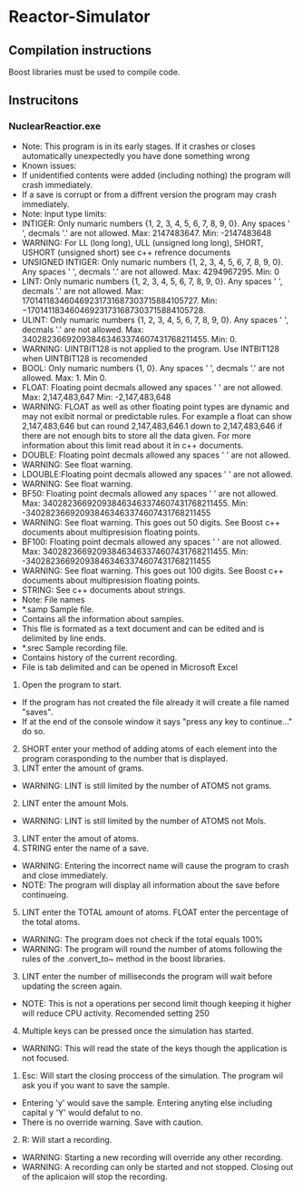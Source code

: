 # Reactor-Simulator
## Compilation instructions
Boost libraries must be used to compile code.

## Instrucitons
### NuclearReactior.exe
* Note: This program is in its early stages. If it crashes or closes automatically unexpectedly you have done something wrong
 * Known issues:
  * If unidentified contents were added (including nothing) the program will crash immediately.
  * If a save is corrupt or from a diffrent version the program may crash immediately.
* Note: Input type limits: 
 * INTIGER: Only numaric numbers {1, 2, 3, 4, 5, 6, 7, 8, 9, 0}. Any spaces ' ', decmals '.' are not allowed. Max: 2147483647. Min: -2147483648
  * WARNING: For LL (long long), ULL (unsigned long long), SHORT, USHORT (unsigned short) see c++ refrence documents
 * UNSIGNED INTIGER: Only numaric numbers {1, 2, 3, 4, 5, 6, 7, 8, 9, 0}. Any spaces ' ', decmals '.' are not allowed. Max: 4294967295. Min: 0
 * LINT: Only numaric numbers {1, 2, 3, 4, 5, 6, 7, 8, 9, 0}. Any spaces ' ', decmals '.' are not allowed. Max: 170141183460469231731687303715884105727. Min: −170141183460469231731687303715884105728.
 * ULINT: Only numaric numbers {1, 2, 3, 4, 5, 6, 7, 8, 9, 0}. Any spaces ' ', decmals '.' are not allowed. Max: 340282366920938463463374607431768211455. Min: 0.
  * WARNING: UINTBIT128 is not applied to the program. Use INTBIT128 when UINTBIT128 is recomended
 * BOOL: Only numaric numbers {1, 0}. Any spaces ' ', decmals '.' are not allowed. Max: 1. Min 0.
 * FLOAT: Floating point decmals allowed any spaces ' ' are not allowed. Max: 2,147,483,647 Min: -2,147,483,648
  * WARNING: FLOAT as well as other floating point types are dynamic and may not exibit normal or predictable rules. For example a float can show 2,147,483,646 but can round 2,147,483,646.1 down to 2,147,483,646 if there are not enough bits to store all the data given. For more information about this limit read about it in c++ documents.
 * DOUBLE: Floating point decmals allowed any spaces ' ' are not allowed. 
  * WARNING: See float warning.
 * LDOUBLE:Floating point decmals allowed any spaces ' ' are not allowed. 
  * WARNING: See float warning.
 * BF50: Floating point decmals allowed any spaces ' ' are not allowed. Max: 340282366920938463463374607431768211455. Min: -340282366920938463463374607431768211455
  * WARNING: See float warning. This goes out 50 digits. See Boost c++ documents about multipresision floating points.
 * BF100: Floating point decmals allowed any spaces ' ' are not allowed. Max: 340282366920938463463374607431768211455. Min: -340282366920938463463374607431768211455
  * WARNING: See float warning. This goes out 100 digits. See Boost c++ documents about multipresision floating points.
 * STRING: See c++ documents about strings.
* Note: File names
 * *.samp Sample file. 
  * Contains all the information about samples. 
  * This flie is formated as a text document and can be edited and is delimited by line ends.
 * *.srec Sample recording file.
  * Contains history of the current recording.
  * File is tab delimited and can be opened in Microsoft Excel

1. Open the program to start.
 * If the program has not created the file already it will create a file named "saves".
 * If at the end of the console window it says "press any key to continue..." do so.
2. SHORT enter your method of adding atoms of each element into the program corasponding to the number that is displayed.
 1. LINT enter the amount of grams.
  * WARNING: LINT is still limited by the number of ATOMS not grams.
 2. LINT enter the amount Mols.
  * WARNING: LINT is still limited by the number of ATOMS not Mols.
 3. LINT enter the amout of atoms.
 4. STRING enter the name of a save.
  * WARNING: Entering the incorrect name will cause the program to crash and close immediately.
  * NOTE: The program will display all information about the save before continueing.
 5. LINT enter the TOTAL amount of atoms. FLOAT enter the percentage of the total atoms.
  * WARNING: The program does not check if the total equals 100%
  * WARNING: The program will round the number of atoms following the rules of the .convert_to~ method in the boost libraries.
3. LINT enter the number of milliseconds the program will wait before updating the screen again.
 * NOTE: This is not a operations per second limit though keeping it higher will reduce CPU activity. Recomended setting 250
4. Multiple keys can be pressed once the simulation has started.
 * WARNING: This will read the state of the keys though the application is not focused.
 1. Esc: Will start the closing proccess of the simulation. The program wil ask you if you want to save the sample.
  * Entering 'y' would save the sample. Entering anyting else including capital y 'Y' would defalut to no.
  * There is no override warning. Save with caution.
 2. R: Will start a recording. 
  * WARNING: Starting a new recording will override any other recording.
  * WARNING: A recording can only be started and not stopped. Closing out of the aplicaion will stop the recording.